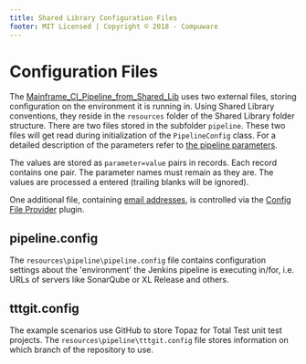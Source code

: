 ```yaml
---
title: Shared Library Configuration Files
footer: MIT Licensed | Copyright © 2018 - Compuware
---
```

# Configuration Files

The [Mainframe_CI_Pipeline_from_Shared_Lib](./Mainframe_CI_Pipeline_from_Shared_Lib.md) uses two external files, storing configuration on the environment it is running in. Using Shared Library conventions, they reside in the `resources` folder of the Shared Library folder structure. There are two files stored in the subfolder `pipeline`. These two files will get read during initialization of the `PipelineConfig` class. For a detailed description of the parameters refer to [the pipeline parameters](./pipeline_parameters.md).

The values are stored as `parameter=value` pairs in records. Each record contains one pair. The parameter names must remain as they are. The values are processed a entered (trailing blanks will be ignored).

One additional file, containing [email addresses](../tool_configuration/readme.md), is controlled via the [Config File Provider](https://wiki.jenkins.io/display/JENKINS/Config+File+Provider+Plugin) plugin.

## pipeline.config

The `resources\pipeline\pipeline.config` file contains configuration settings about the 'environment' the Jenkins pipeline is executing in/for, i.e. URLs of servers like SonarQube or XL Release and others. 

## tttgit.config

The example scenarios use GitHub to store Topaz for Total Test unit test projects. The `resources\pipeline\tttgit.config` file stores information on which branch of the repository to use.